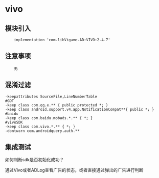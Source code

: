 # vivo

## 模块引入

```text
    implementation 'com.libVigame.AD:VIVO:2.4.7'
```

## 注意事项

```text
    无
```

## 混淆过滤

```text
-keepattributes SourceFile,LineNumberTable
#GDT
-keep class com.qq.e.** { public protected *; }
-keep class android.support.v4.app.NotificationCompat**{ public *; }
#baidu
-keep class com.baidu.mobads.*.** { *; }
#vivoSDK
-keep class com.vivo.*.** { *; }
-dontwarn com.androidquery.auth.**
```

## 集成测试

如何判断sdk是否初始化成功？

通过Vivo或者ADLog查看广告的状态，或者直接通过弹出的广告进行判断


